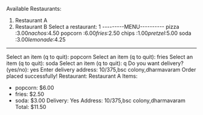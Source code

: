 Available Restaurants:
1. Restaurant A
2. Restaurant B
Select a restaurant: 1
---------MENU----------
pizza     :$3.00
nachos    :$4.50
popcorn   :$6.00
fries     :$2.50
chips     :$1.00
pretzel   :$5.00
soda      :$3.00
lemonade  :$4.25
------------------------

Select an item (q to quit): popcorn
Select an item (q to quit): fries
Select an item (q to quit): soda
Select an item (q to quit): q
Do you want delivery? (yes/no): yes
Enter delivery address: 10/375,bsc colony,dharmavaram
Order placed successfully!
Restaurant: Restaurant A
Items:
- popcorn: $6.00
- fries: $2.50
- soda: $3.00
Delivery: Yes
Address: 10/375,bsc colony,dharmavaram
Total: $11.50
